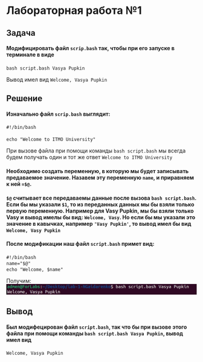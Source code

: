 # Лабораторная работа №1
## Задача
#### Модифицировать файл `scrip.bash` так, чтобы при его запуске в терминале в виде
```
bash script.bash Vasya Pupkin
```
Вывод имел вид `Welcome, Vasya Pupkin`
## Решение
#### Изначально файл `scrip.bash` выглядит:
```
#!/bin/bash

echo "Welcome to ITMO University"
```
При вызове файла при помощи команды `bash script.bash` мы всегда будем получать один и тот же ответ `Welcome to ITMO University`
#### Необходимо создать переменную, в которую мы будет записывать предаваемое значение. Назавем эту переменную `name`, и приравняем к ней `=$@`.
#### `$@` считывает все передаваемы данные после вызова `bash script.bash`. Если бы мы указали `$1`, то из переданных данных мы бы взяли только первую переменную. Например для Vasy Pupkin, мы бы взяли только Vasy и вывод имелы бы вид: `Welcome, Vasy`. Но если бы мы указали это значение в кавычках, например `'Vasy Pupkin'`, то вывод имел бы вид `Welcome, Vasy Pupkin`
#### После модификации наш файл `script.bash` примет вид:
```
#!/bin/bash
name="$@"
echo "Welcome, $name"
```
Получим:
![](https://github.com/NGaidarenko/Lab-1/blob/main/lab-1.jpg)
## Вывод
#### Был модифецирован файл `script.bash`, так что бы при вызове этого файла при помощи команды `bash script.bash Vasya Pupkin`, вывод имел вид
```
Welcome, Vasya Pupkin
```
